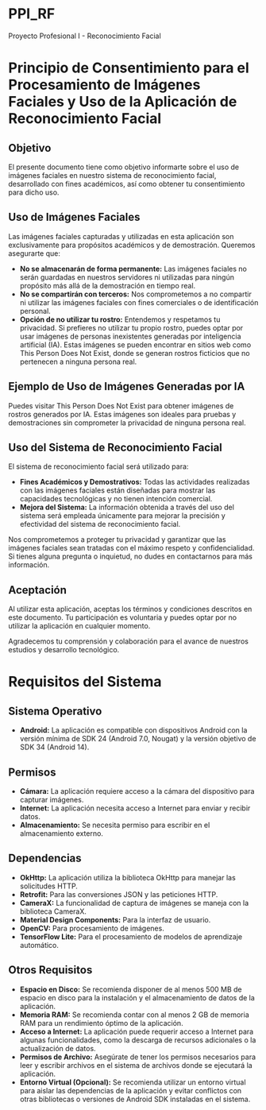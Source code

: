 
# PPI_RF
Proyecto Profesional I - Reconocimiento Facial
# Principio de Consentimiento para el Procesamiento de Imágenes Faciales y Uso de la Aplicación de Reconocimiento Facial

## Objetivo
El presente documento tiene como objetivo informarte sobre el uso de imágenes faciales en nuestro sistema de reconocimiento facial, desarrollado con fines académicos, así como obtener tu consentimiento para dicho uso.

## Uso de Imágenes Faciales
Las imágenes faciales capturadas y utilizadas en esta aplicación son exclusivamente para propósitos académicos y de demostración. Queremos asegurarte que:

- **No se almacenarán de forma permanente:** Las imágenes faciales no serán guardadas en nuestros servidores ni utilizadas para ningún propósito más allá de la demostración en tiempo real.
- **No se compartirán con terceros:** Nos comprometemos a no compartir ni utilizar las imágenes faciales con fines comerciales o de identificación personal.
- **Opción de no utilizar tu rostro:** Entendemos y respetamos tu privacidad. Si prefieres no utilizar tu propio rostro, puedes optar por usar imágenes de personas inexistentes generadas por inteligencia artificial (IA). Estas imágenes se pueden encontrar en sitios web como This Person Does Not Exist, donde se generan rostros ficticios que no pertenecen a ninguna persona real.

## Ejemplo de Uso de Imágenes Generadas por IA
Puedes visitar This Person Does Not Exist para obtener imágenes de rostros generados por IA. Estas imágenes son ideales para pruebas y demostraciones sin comprometer la privacidad de ninguna persona real.

## Uso del Sistema de Reconocimiento Facial
El sistema de reconocimiento facial será utilizado para:

- **Fines Académicos y Demostrativos:** Todas las actividades realizadas con las imágenes faciales están diseñadas para mostrar las capacidades tecnológicas y no tienen intención comercial.
- **Mejora del Sistema:** La información obtenida a través del uso del sistema será empleada únicamente para mejorar la precisión y efectividad del sistema de reconocimiento facial.

Nos comprometemos a proteger tu privacidad y garantizar que las imágenes faciales sean tratadas con el máximo respeto y confidencialidad. Si tienes alguna pregunta o inquietud, no dudes en contactarnos para más información.

## Aceptación
Al utilizar esta aplicación, aceptas los términos y condiciones descritos en este documento. Tu participación es voluntaria y puedes optar por no utilizar la aplicación en cualquier momento.

Agradecemos tu comprensión y colaboración para el avance de nuestros estudios y desarrollo tecnológico.

# Requisitos del Sistema

## Sistema Operativo
- **Android:** La aplicación es compatible con dispositivos Android con la versión mínima de SDK 24 (Android 7.0, Nougat) y la versión objetivo de SDK 34 (Android 14).

## Permisos
- **Cámara:** La aplicación requiere acceso a la cámara del dispositivo para capturar imágenes.
- **Internet:** La aplicación necesita acceso a Internet para enviar y recibir datos.
- **Almacenamiento:** Se necesita permiso para escribir en el almacenamiento externo.

## Dependencias
- **OkHttp:** La aplicación utiliza la biblioteca OkHttp para manejar las solicitudes HTTP.
- **Retrofit:** Para las conversiones JSON y las peticiones HTTP.
- **CameraX:** La funcionalidad de captura de imágenes se maneja con la biblioteca CameraX.
- **Material Design Components:** Para la interfaz de usuario.
- **OpenCV:** Para procesamiento de imágenes.
- **TensorFlow Lite:** Para el procesamiento de modelos de aprendizaje automático.

## Otros Requisitos
- **Espacio en Disco:** Se recomienda disponer de al menos 500 MB de espacio en disco para la instalación y el almacenamiento de datos de la aplicación.
- **Memoria RAM:** Se recomienda contar con al menos 2 GB de memoria RAM para un rendimiento óptimo de la aplicación.
- **Acceso a Internet:** La aplicación puede requerir acceso a Internet para algunas funcionalidades, como la descarga de recursos adicionales o la actualización de datos.
- **Permisos de Archivo:** Asegúrate de tener los permisos necesarios para leer y escribir archivos en el sistema de archivos donde se ejecutará la aplicación.
- **Entorno Virtual (Opcional):** Se recomienda utilizar un entorno virtual para aislar las dependencias de la aplicación y evitar conflictos con otras bibliotecas o versiones de Android SDK instaladas en el sistema.
